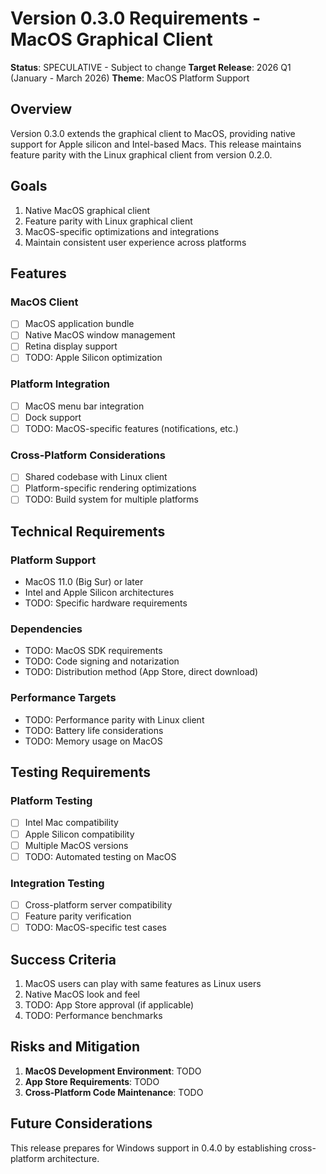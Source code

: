 # Version 0.3.0 Requirements - MacOS Graphical Client

**Status**: SPECULATIVE - Subject to change
**Target Release**: 2026 Q1 (January - March 2026)
**Theme**: MacOS Platform Support

## Overview

Version 0.3.0 extends the graphical client to MacOS, providing native support for Apple silicon and Intel-based Macs. This release maintains feature parity with the Linux graphical client from version 0.2.0.

## Goals

1. Native MacOS graphical client
2. Feature parity with Linux graphical client
3. MacOS-specific optimizations and integrations
4. Maintain consistent user experience across platforms

## Features

### MacOS Client
- [ ] MacOS application bundle
- [ ] Native MacOS window management
- [ ] Retina display support
- [ ] TODO: Apple Silicon optimization

### Platform Integration
- [ ] MacOS menu bar integration
- [ ] Dock support
- [ ] TODO: MacOS-specific features (notifications, etc.)

### Cross-Platform Considerations
- [ ] Shared codebase with Linux client
- [ ] Platform-specific rendering optimizations
- [ ] TODO: Build system for multiple platforms

## Technical Requirements

### Platform Support
- MacOS 11.0 (Big Sur) or later
- Intel and Apple Silicon architectures
- TODO: Specific hardware requirements

### Dependencies
- TODO: MacOS SDK requirements
- TODO: Code signing and notarization
- TODO: Distribution method (App Store, direct download)

### Performance Targets
- TODO: Performance parity with Linux client
- TODO: Battery life considerations
- TODO: Memory usage on MacOS

## Testing Requirements

### Platform Testing
- [ ] Intel Mac compatibility
- [ ] Apple Silicon compatibility
- [ ] Multiple MacOS versions
- [ ] TODO: Automated testing on MacOS

### Integration Testing
- [ ] Cross-platform server compatibility
- [ ] Feature parity verification
- [ ] TODO: MacOS-specific test cases

## Success Criteria

1. MacOS users can play with same features as Linux users
2. Native MacOS look and feel
3. TODO: App Store approval (if applicable)
4. TODO: Performance benchmarks

## Risks and Mitigation

1. **MacOS Development Environment**: TODO
2. **App Store Requirements**: TODO
3. **Cross-Platform Code Maintenance**: TODO

## Future Considerations

This release prepares for Windows support in 0.4.0 by establishing cross-platform architecture.